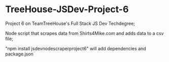 # TreeHouse-JSDev-Project-6

Project 6 on TeamTreeHouse's Full Stack JS Dev Techdegree; 

Node script that scrapes data from Shirts4Mike.com and adds data to a csv file;

"npm install jsdevnodescraperproject6" will add dependencies and package.json
